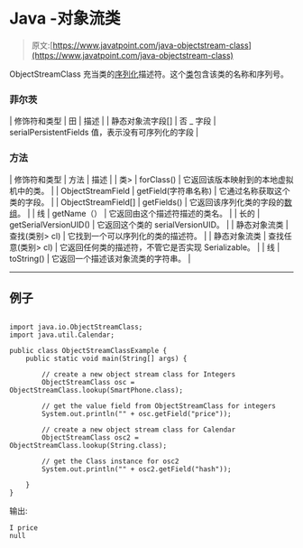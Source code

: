 # Java -对象流类

> 原文:[https://www.javatpoint.com/java-objectstream-class](https://www.javatpoint.com/java-objectstream-class)

ObjectStreamClass 充当类的[序列化](serialization-in-java)描述符。这个[类](object-and-class-in-java)包含该类的名称和序列号。

### 菲尔茨

| 修饰符和类型 | 田 | 描述 |
| 静态对象流字段[] | 否 _ 字段 | serialPersistentFields 值，表示没有可序列化的字段 |

### 方法

| 修饰符和类型 | 方法 | 描述 |
| 类> | forClass() | 它返回该版本映射到的本地虚拟机中的类。 |
| ObjectStreamField | getField(字符串名称) | 它通过名称获取这个类的字段。 |
| ObjectStreamField[] | getFields() | 它返回该序列化类的字段的[数组](array-in-java)。 |
| 线 | getName（） | 它返回由这个描述符描述的类名。 |
| 长的 | getSerialVersionUID() | 它返回这个类的 serialVersionUID。 |
| 静态对象流类 | 查找(类别> cl) | 它找到一个可以序列化的类的描述符。 |
| 静态对象流类 | 查找任意(类别> cl) | 它返回任何类的描述符，不管它是否实现 Serializable。 |
| 线 | toString() | 它返回一个描述该对象流类的字符串。 |

* * *

## 例子

```

import java.io.ObjectStreamClass;
import java.util.Calendar;

public class ObjectStreamClassExample {
	public static void main(String[] args) {

		// create a new object stream class for Integers
		ObjectStreamClass osc = ObjectStreamClass.lookup(SmartPhone.class);

		// get the value field from ObjectStreamClass for integers
		System.out.println("" + osc.getField("price"));

		// create a new object stream class for Calendar
		ObjectStreamClass osc2 = ObjectStreamClass.lookup(String.class);

		// get the Class instance for osc2
		System.out.println("" + osc2.getField("hash"));

	}
}

```

输出:

```
I price
null

```